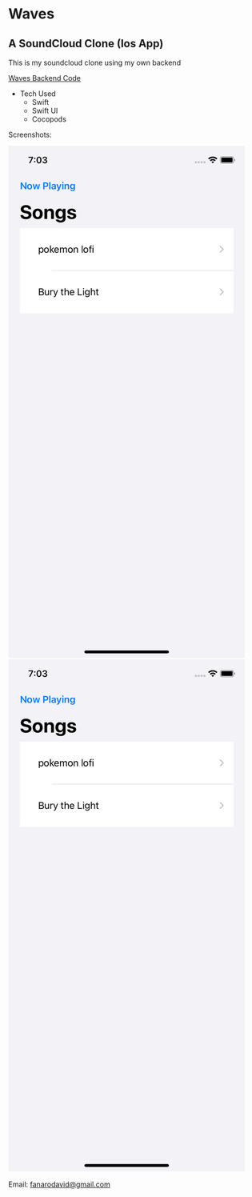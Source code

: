 # Waves 
## A SoundCloud Clone (Ios App)

This is my soundcloud clone using my own backend

[Waves Backend Code](https://github.com/DavidFanaro/Waves-Backend)

* Tech Used
  * Swift
  * Swift UI
  * Cocopods

Screenshots:

![](Preview%20Images/SongView.png)
![](Preview%20Images/SongView.png)

Email: fanarodavid@gmail.com